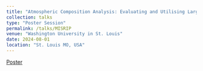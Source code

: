 ```yaml
---
title: "Atmospheric Composition Analysis: Evaluating and Utilising Large Language Model's Ability in Recognising Physical Phenomena"
collection: talks
type: "Poster Session"
permalink: /talks/MISRIP
venue: "Washington University in St. Louis"
date: 2024-08-01
location: "St. Louis MO, USA"
---
```

[Poster](../files/MISRIP_Poster-5.pdf)
